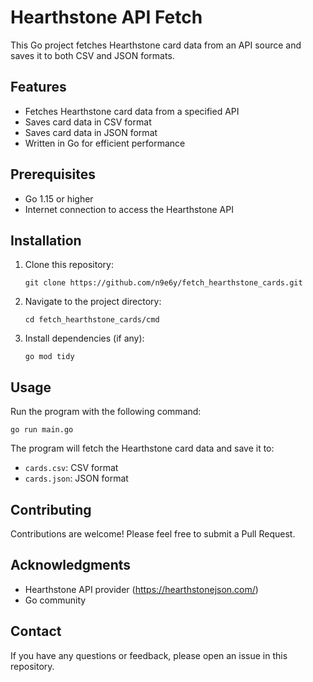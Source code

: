 # Hearthstone API Fetch

This Go project fetches Hearthstone card data from an API source and saves it to both CSV and JSON formats.

## Features

- Fetches Hearthstone card data from a specified API
- Saves card data in CSV format
- Saves card data in JSON format
- Written in Go for efficient performance

## Prerequisites

- Go 1.15 or higher
- Internet connection to access the Hearthstone API

## Installation

1. Clone this repository:
   ```
   git clone https://github.com/n9e6y/fetch_hearthstone_cards.git
   ```
2. Navigate to the project directory:
   ```
   cd fetch_hearthstone_cards/cmd
   ```
3. Install dependencies (if any):
   ```
   go mod tidy
   ```

## Usage

Run the program with the following command:

```
go run main.go
```

The program will fetch the Hearthstone card data and save it to:
- `cards.csv`: CSV format
- `cards.json`: JSON format

## Contributing

Contributions are welcome! Please feel free to submit a Pull Request.


## Acknowledgments

- Hearthstone API provider (https://hearthstonejson.com/)
- Go community

## Contact

If you have any questions or feedback, please open an issue in this repository.